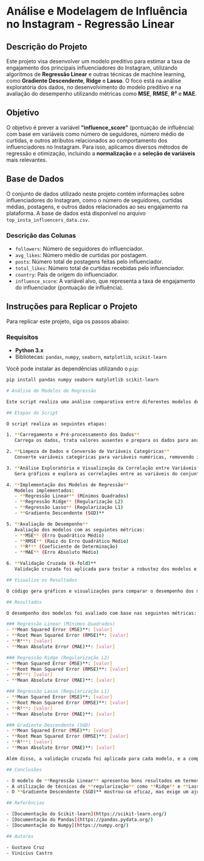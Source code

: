 # Análise e Modelagem de Influência no Instagram - Regressão Linear

## Descrição do Projeto

Este projeto visa desenvolver um modelo preditivo para estimar a taxa de engajamento dos principais influenciadores do Instagram, utilizando algoritmos de **Regressão Linear** e outras técnicas de machine learning, como **Gradiente Descendente**, **Ridge** e **Lasso**. O foco está na análise exploratória dos dados, no desenvolvimento do modelo preditivo e na avaliação do desempenho utilizando métricas como **MSE**, **RMSE**, **R²** e **MAE**.

## Objetivo

O objetivo é prever a variável **"influence_score"** (pontuação de influência) com base em variáveis como número de seguidores, número médio de curtidas, e outros atributos relacionados ao comportamento dos influenciadores no Instagram. Para isso, aplicamos diversos métodos de regressão e otimização, incluindo a **normalização** e a **seleção de variáveis** mais relevantes.

## Base de Dados

O conjunto de dados utilizado neste projeto contém informações sobre influenciadores do Instagram, como o número de seguidores, curtidas médias, postagens, e outros dados relacionados ao seu engajamento na plataforma. A base de dados está disponível no arquivo `top_insta_influencers_data.csv`.

### Descrição das Colunas

- `followers`: Número de seguidores do influenciador.
- `avg_likes`: Número médio de curtidas por postagem.
- `posts`: Número total de postagens feitas pelo influenciador.
- `total_likes`: Número total de curtidas recebidas pelo influenciador.
- `country`: País de origem do influenciador.
- `influence_score`: A variável alvo, que representa a taxa de engajamento do influenciador (pontuação de influência).

## Instruções para Replicar o Projeto

Para replicar este projeto, siga os passos abaixo:

### Requisitos

- **Python 3.x**
- Bibliotecas: `pandas`, `numpy`, `seaborn`, `matplotlib`, `scikit-learn`

Você pode instalar as dependências utilizando o `pip`:

```bash
pip install pandas numpy seaborn matplotlib scikit-learn

# Análise de Modelos de Regressão

Este script realiza uma análise comparativa entre diferentes modelos de regressão, incluindo Regressão Linear, Ridge, Lasso e Gradiente Descendente (SGD). O processo envolve carregamento, pré-processamento dos dados, implementação dos modelos, avaliação de desempenho e validação cruzada.

## Etapas do Script

O script realiza as seguintes etapas:

1. **Carregamento e Pré-processamento dos Dados**  
   Carrega os dados, trata valores ausentes e prepara os dados para análise.

2. **Limpeza de Dados e Conversão de Variáveis Categóricas**  
   Converte variáveis categóricas para variáveis numéricas, removendo inconsistências nos dados.

3. **Análise Exploratória e Visualização da Correlação entre Variáveis**  
   Gera gráficos e explora as correlações entre as variáveis do conjunto de dados.

4. **Implementação dos Modelos de Regressão**  
   Modelos implementados:
   - **Regressão Linear** (Mínimos Quadrados)
   - **Regressão Ridge** (Regularização L2)
   - **Regressão Lasso** (Regularização L1)
   - **Gradiente Descendente (SGD)**

5. **Avaliação de Desempenho**  
   Avaliação dos modelos com as seguintes métricas:
   - **MSE** (Erro Quadrático Médio)
   - **RMSE** (Raiz do Erro Quadrático Médio)
   - **R²** (Coeficiente de Determinação)
   - **MAE** (Erro Absoluto Médio)

6. **Validação Cruzada (k-fold)**  
   Validação cruzada foi aplicada para testar a robustez dos modelos e comparar o desempenho entre eles.

## Visualize os Resultados

O código gera gráficos e visualizações para comparar o desempenho dos modelos e exibir as previsões contra os valores reais.

## Resultados

O desempenho dos modelos foi avaliado com base nas seguintes métricas:

### Regressão Linear (Mínimos Quadrados)
- **Mean Squared Error (MSE)**: [valor]
- **Root Mean Squared Error (RMSE)**: [valor]
- **R²**: [valor]
- **Mean Absolute Error (MAE)**: [valor]

### Regressão Ridge (Regularização L2)
- **Mean Squared Error (MSE)**: [valor]
- **Root Mean Squared Error (RMSE)**: [valor]
- **R²**: [valor]
- **Mean Absolute Error (MAE)**: [valor]

### Regressão Lasso (Regularização L1)
- **Mean Squared Error (MSE)**: [valor]
- **Root Mean Squared Error (RMSE)**: [valor]
- **R²**: [valor]
- **Mean Absolute Error (MAE)**: [valor]

### Gradiente Descendente (SGD)
- **Mean Squared Error (MSE)**: [valor]
- **Root Mean Squared Error (RMSE)**: [valor]
- **R²**: [valor]
- **Mean Absolute Error (MAE)**: [valor]

Além disso, a validação cruzada foi aplicada para cada modelo, e a comparação dos resultados foi feita utilizando a **Mean Squared Error (MSE)**.

## Conclusões

- O modelo de **Regressão Linear** apresentou bons resultados em termos de precisão, com um R² de [valor], indicando que ele consegue explicar uma boa parte da variação nos dados.
- A utilização de técnicas de **regularização** como **Ridge** e **Lasso** ajudou a evitar overfitting, com resultados comparáveis à regressão linear, mas com melhor desempenho em alguns casos.
- O **Gradiente Descendente (SGD)** mostrou-se eficaz, mas exige um ajuste mais fino dos hiperparâmetros para otimizar o desempenho.

## Referências

- [Documentação do Scikit-learn](https://scikit-learn.org/)
- [Documentação do Pandas](https://pandas.pydata.org/)
- [Documentação do Numpy](https://numpy.org/)

## Autores

- Gustavo Cruz
- Vinícius Castro
